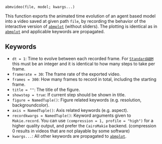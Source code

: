 ```
abmvideo(file, model; kwargs...)
```

This function exports the animated time evolution of an agent based model into a video saved at given path `file`, by recording the behavior of the interactive version of [`abmplot`](@ref) (without sliders). The plotting is identical as in [`abmplot`](@ref) and applicable keywords are propagated.

## Keywords

  * `dt = 1`: Time to evolve between each recorded frame. For [`StandardABM`](@ref) this must be an integer and it is identical to how many steps to take per frame.
  * `framerate = 30`: The frame rate of the exported video.
  * `frames = 300`: How many frames to record in total, including the starting frame.
  * `title = ""`: The title of the figure.
  * `showstep = true`: If current step should be shown in title.
  * `figure = NamedTuple()`: Figure related keywords (e.g. resolution, backgroundcolor).
  * `axis = NamedTuple()`: Axis related keywords (e.g. aspect).
  * `recordkwargs = NamedTuple()`: Keyword arguments given to `Makie.record`. You can use `(compression = 1, profile = "high")` for a higher quality output, and prefer the `CairoMakie` backend. (compression 0 results in videos that are not playable by some software)
  * `kwargs...`: All other keywords are propagated to [`abmplot`](@ref).
